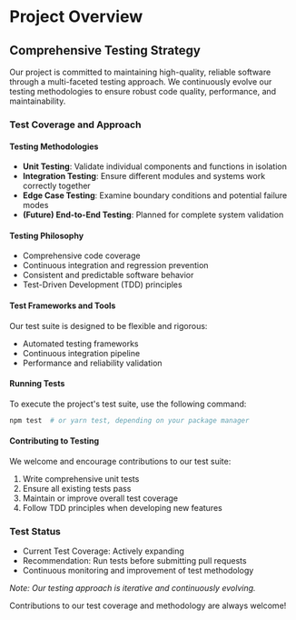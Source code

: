# Project Overview

## Comprehensive Testing Strategy

Our project is committed to maintaining high-quality, reliable software through a multi-faceted testing approach. We continuously evolve our testing methodologies to ensure robust code quality, performance, and maintainability.

### Test Coverage and Approach

#### Testing Methodologies
- **Unit Testing**: Validate individual components and functions in isolation
- **Integration Testing**: Ensure different modules and systems work correctly together
- **Edge Case Testing**: Examine boundary conditions and potential failure modes
- **(Future) End-to-End Testing**: Planned for complete system validation

#### Testing Philosophy
- Comprehensive code coverage
- Continuous integration and regression prevention
- Consistent and predictable software behavior
- Test-Driven Development (TDD) principles

#### Test Frameworks and Tools
Our test suite is designed to be flexible and rigorous:
- Automated testing frameworks
- Continuous integration pipeline
- Performance and reliability validation

#### Running Tests
To execute the project's test suite, use the following command:
```bash
npm test  # or yarn test, depending on your package manager
```

#### Contributing to Testing
We welcome and encourage contributions to our test suite:
1. Write comprehensive unit tests
2. Ensure all existing tests pass
3. Maintain or improve overall test coverage
4. Follow TDD principles when developing new features

### Test Status
- Current Test Coverage: Actively expanding
- Recommendation: Run tests before submitting pull requests
- Continuous monitoring and improvement of test methodology

*Note: Our testing approach is iterative and continuously evolving.*

Contributions to our test coverage and methodology are always welcome!